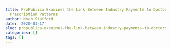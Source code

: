 ```yaml
---
title: ProPublica Examines the Link Between Industry Payments to Doctors and Name-Brand
  Prescription Patterns
author: Noah Stafford
date: '2020-01-17'
slug: propublica-examines-the-link-between-industry-payments-to-doctors-and-name-brand-prescription-patterns
categories: []
tags: []
---
```

